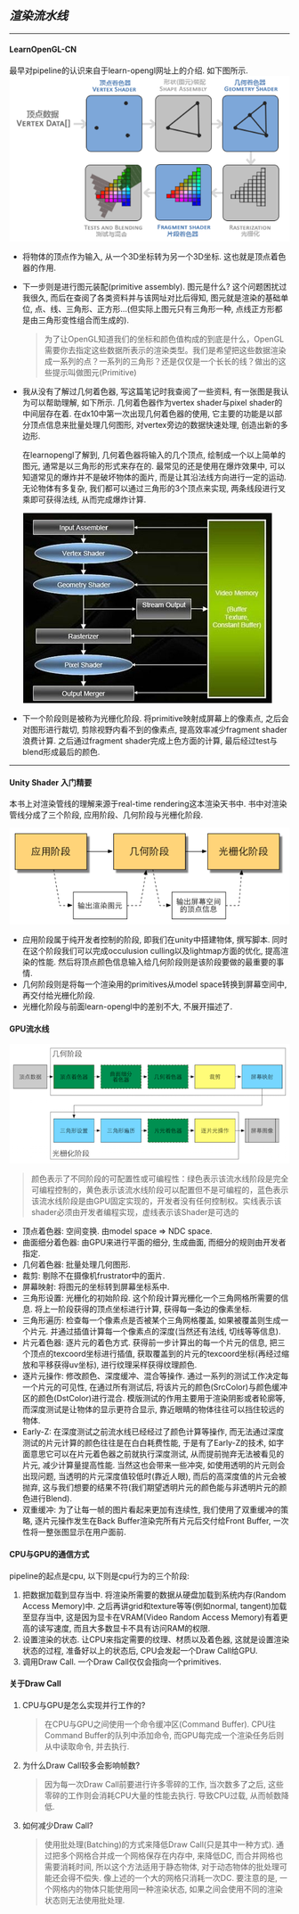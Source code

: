 ## ***渲染流水线***
---------------------------------------------------------------------------
#### **LearnOpenGL-CN**
最早对pipeline的认识来自于learn-opengl网址上的介绍. 如下图所示. 
![](pipeline.png)

- 将物体的顶点作为输入, 从一个3D坐标转为另一个3D坐标. 这也就是顶点着色器的作用. 
- 下一步则是进行图元装配(primitive assembly). 图元是什么? 这个问题困扰过我很久, 而后在查阅了各类资料并与该网址对比后得知, 图元就是渲染的基础单位, 点、线、三角形、正方形...(但实际上图元只有三角形一种, 点线正方形都是由三角形变性组合而生成的).
    > 为了让OpenGL知道我们的坐标和颜色值构成的到底是什么，OpenGL需要你去指定这些数据所表示的渲染类型。我们是希望把这些数据渲染成一系列的点？一系列的三角形？还是仅仅是一个长长的线？做出的这些提示叫做图元(Primitive)
- 我从没有了解过几何着色器, 写这篇笔记时我查阅了一些资料, 有一张图是我认为可以帮助理解, 如下所示. 几何着色器作为vertex shader与pixel shader的中间层存在着. 在dx10中第一次出现几何着色器的使用, 它主要的功能是以部分顶点信息来批量处理几何图形, 对vertex旁边的数据快速处理, 创造出新的多边形.

    在learnopengl了解到, 几何着色器将输入的几个顶点, 绘制成一个以上简单的图元, 通常是以三角形的形式来存在的. 最常见的还是使用在爆炸效果中, 可以知道常见的爆炸并不是破坏物体的面片, 而是让其沿法线方向进行一定的运动. 无论物体有多复杂, 我们都可以通过三角形的3个顶点来实现, 两条线段进行叉乘即可获得法线, 从而完成爆炸计算.

    ![](shaders.png)
- 下一个阶段则是被称为光栅化阶段. 将primitive映射成屏幕上的像素点, 之后会对图形进行裁切, 剪除视野内看不到的像素点, 提高效率减少fragment shader浪费计算. 之后通过fragment shader完成上色方面的计算, 最后经过test与blend形成最后的颜色.
---------------------------------------------------------------------------
#### **Unity Shader 入门精要**
本书上对渲染管线的理解来源于real-time rendering这本渲染天书中. 书中对渲染管线分成了三个阶段, 应用阶段、几何阶段与光栅化阶段.

![](pipeline2.png)
- 应用阶段属于纯开发者控制的阶段, 即我们在unity中搭建物体, 撰写脚本. 同时在这个阶段我们可以完成occulusion culling以及lightmap方面的优化, 提高渲染的性能. 然后将顶点颜色信息输入给几何阶段则是该阶段要做的最重要的事情.
- 几何阶段则是将每一个渲染用的primitives从model space转换到屏幕空间中, 再交付给光栅化阶段.
- 光栅化阶段与前面learn-opengl中的差别不大, 不展开描述了.

#### **GPU流水线**
![](GPU流水线.png)
> 颜色表示了不同阶段的可配置性或可编程性：绿色表示该流水线阶段是完全可编程控制的，黄色表示该流水线阶段可以配置但不是可编程的，蓝色表示该流水线阶段是由GPU固定实现的，开发者没有任何控制权。实线表示该shader必须由开发者编程实现，虚线表示该Shader是可选的
- 顶点着色器: 空间变换. 由model space => NDC space.
- 曲面细分着色器: 由GPU来进行平面的细分, 生成曲面, 而细分的规则由开发者指定.
- 几何着色器: 批量处理几何图形.
- 裁剪: 剔除不在摄像机frustrator中的面片.
- 屏幕映射: 将图元的坐标转到屏幕坐标系中.
- 三角形设置: 光栅化的初始阶段. 这个阶段计算光栅化一个三角网格所需要的信息. 将上一阶段获得的顶点坐标进行计算, 获得每一条边的像素坐标.
- 三角形遍历: 检查每一个像素点是否被某个三角网格覆盖, 如果被覆盖则生成一个片元. 并通过插值计算每一个像素点的深度(当然还有法线, 切线等等信息).
- 片元着色器: 逐片元的着色方式. 获得前一步计算出的每一个片元的信息, 把三个顶点的texcoord坐标进行插值, 获取覆盖到的片元的texcoord坐标(再经过缩放和平移获得uv坐标), 进行纹理采样获得纹理颜色.
- 逐片元操作: 修改颜色、深度缓冲、混合等操作. 通过一系列的测试工作决定每一个片元的可见性, 在通过所有测试后, 将该片元的颜色(SrcColor)与颜色缓冲区的颜色(DstColor)进行混合. 模版测试的作用主要用于渲染阴影或者轮廓等, 而深度测试是让物体的显示更符合显示, 靠近眼睛的物体往往可以挡住较远的物体.
- Early-Z: 在深度测试之前流水线已经经过了颜色计算等操作, 而无法通过深度测试的片元计算的颜色往往是在白白耗费性能, 于是有了Early-Z的技术, 如字面意思它可以在片元着色器之前就执行深度测试, 从而提前抛弃无法被看见的片元, 减少计算量提高性能. 当然这也会带来一些冲突, 如使用透明的片元则会出现问题, 当透明的片元深度值较低时(靠近人眼), 而后的高深度值的片元会被抛弃, 这与我们想要的结果不符(我们期望透明片元的颜色能与非透明片元的颜色进行Blend).
- 双重缓冲: 为了让每一帧的图片看起来更加有连续性, 我们使用了双重缓冲的策略, 逐片元操作发生在Back Buffer渲染完所有片元后交付给Front Buffer, 一次性将一整张图显示在用户面前.

#### **CPU与GPU的通信方式**
pipeline的起点是cpu, 以下则是cpu行为的三个阶段:
1. 把数据加载到显存当中. 将渲染所需要的数据从硬盘加载到系统内存(Random Access Memory)中. 之后再讲grid和texture等等(例如normal, tangent)加载至显存当中, 这是因为显卡在VRAM(Video Random Access Memory)有着更高的读写速度, 而且大多数显卡不具有访问RAM的权限.
2. 设置渲染的状态. 让CPU来指定需要的纹理、材质以及着色器, 这就是设置渲染状态的过程, 准备好以上的状态后, CPU会发起一个Draw Call给GPU.
3. 调用Draw Call. 一个Draw Call仅仅会指向一个primitives. 

#### **关于Draw Call**
1. CPU与GPU是怎么实现并行工作的?
    >在CPU与GPU之间使用一个命令缓冲区(Command Buffer). CPU往Command Buffer的队列中添加命令, 而GPU每完成一个渲染任务后则从中读取命令, 并去执行.
2. 为什么Draw Call较多会影响帧数?
    >因为每一次Draw Call前要进行许多零碎的工作, 当次数多了之后, 这些零碎的工作则会消耗CPU大量的性能去执行. 导致CPU过载, 从而帧数降低.
3. 如何减少Draw Call?
    >使用批处理(Batching)的方式来降低Draw Call(只是其中一种方式). 通过把多个网格合并成一个网格保存在内存中, 来降低DC, 而合并网格也需要消耗时间, 所以这个方法适用于静态物体, 对于动态物体的批处理可能还会得不偿失. 像上述的一个大的网格只消耗一次DC. 要注意的是, 一个网格内的物体只能使用同一种渲染状态, 如果之间会使用不同的渲染状态则无法使用批处理.